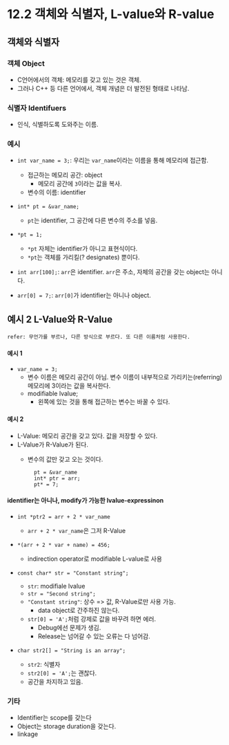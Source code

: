 # 12.2 객체와 식별자, L-value와 R-value


## 객체와 식별자
### 객체 Object
* C언어에서의 객체: 메모리를 갖고 있는 것은 객체.
* 그러나 C++ 등 다른 언어에서, 객체 개념은 더 발전된 형태로 나타남.

### 식별자 Identifuers
* 인식, 식별하도록 도와주는 이름.

### 예시
* `int var_name = 3;`: 우리는 `var_name`이라는 이름을 통해 메모리에 접근함.
    - 접근하는 메모리 공간: object
        - 메모리 공간에 `3`이라는 값을 복사.
    - 변수의 이름: identifier

* `int* pt = &var_name;`
    - `pt`는 identifier, 그 공간에 다른 변수의 주소를 넣음.
* `*pt = 1;`
    - `*pt` 자체는 identifier가 아니고 표현식이다.
    - `*pt`는 객체를 가리킬(? designates) 뿐이다.
* `int arr[100];`: `arr`은 identifier. `arr`은 주소, 자체의 공간을 갖는 object는 아니다.
* `arr[0] = 7;`: `arr[0]`가 identifier는 아니나 object.

## 예시 2 L-Value와 R-Value
`refer: 무언가를 부르나, 다른 방식으로 부르다. 또 다른 이름처럼 사용한다.`

#### 예시 1

* `var_name = 3;`
    - 변수 이름은 메모리 공간이 아님. 변수 이름이 내부적으로 가리키는(referring) 메모리에 3이라는 값을 복사한다.
    - modifiable lvalue;
        - 왼쪽에 있는 것을 통해 접근하는 변수는 바꿀 수 있다.
#### 예시 2

* L-Value: 메모리 공간을 갖고 있다. 값을 저장할 수 있다.
* L-Value가 R-Value가 된다.
    - 변수의 값만 갖고 오는 것이다.

            pt = &var_name
            int* ptr = arr;
            pt* = 7;

#### identifier는 아니나, modify가 가능한 lvalue-expressinon
* `int *ptr2 = arr + 2 * var_name`
    - `arr + 2 * var_name`은 그저 R-Value
* `*(arr + 2 * var + name) = 456;` 
    - indirection operator로 modifiable L-value로 사용

* `const char* str = "Constant string";`
    - `str`: modifiale lvalue
    - `str = "Second string";`
    - `"Constant string"`: 상수 => 값, R-Value로만 사용 가능.
        - data object로 간주하진 않는다. 
    - `str[0] = 'A';`처럼 강제로 값을 바꾸려 하면 에러. 
        - Debug에선 문제가 생김.
        - Release는 넘어갈 수 있는 오류는 다 넘어감.

* `char str2[] = "String is an array";`
    - `str2`: 식별자
    - `str2[0] = 'A';`는 괜찮다.
    - 공간을 차지하고 있음.

### 기타
* Identifier는 scope를 갖는다
* Object는 storage duration을 갖는다.
* linkage
